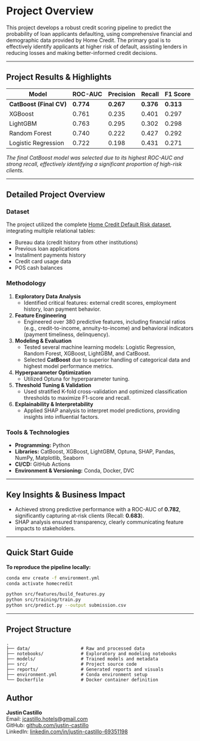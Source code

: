# Project Overview
This project develops a robust credit scoring pipeline to predict the probability of loan applicants defaulting, using comprehensive financial and demographic data provided by Home Credit. The primary goal is to effectively identify applicants at higher risk of default, assisting lenders in reducing losses and making better-informed credit decisions.

---

## Project Results & Highlights

| Model                  | ROC-AUC | Precision | Recall | F1 Score |
|------------------------|---------|-----------|--------|----------|
| **CatBoost (Final CV)** | **0.774** | **0.267** | **0.376** | **0.313** |
| XGBoost                | 0.761   | 0.235     | 0.401  | 0.297    |
| LightGBM               | 0.763   | 0.295     | 0.302  | 0.298    |
| Random Forest          | 0.740   | 0.222     | 0.427  | 0.292    |
| Logistic Regression    | 0.722   | 0.198     | 0.431  | 0.271    |

*The final CatBoost model was selected due to its highest ROC-AUC and strong recall, effectively identifying a significant proportion of high-risk clients.*

---

## Detailed Project Overview

### Dataset
The project utilized the complete [Home Credit Default Risk dataset](https://www.kaggle.com/c/home-credit-default-risk), integrating multiple relational tables:
- Bureau data (credit history from other institutions)
- Previous loan applications
- Installment payments history
- Credit card usage data
- POS cash balances

### Methodology
1. **Exploratory Data Analysis**
    - Identified critical features: external credit scores, employment history, loan payment behavior.
2. **Feature Engineering**
    - Engineered over 380 predictive features, including financial ratios (e.g., credit-to-income, annuity-to-income) and behavioral indicators (payment timeliness, delinquency).
3. **Modeling & Evaluation**
    - Tested several machine learning models: Logistic Regression, Random Forest, XGBoost, LightGBM, and CatBoost.
    - Selected **CatBoost** due to superior handling of categorical data and highest model performance metrics.
4. **Hyperparameter Optimization**
    - Utilized Optuna for hyperparameter tuning.
5. **Threshold Tuning & Validation**
    - Used stratified K-fold cross-validation and optimized classification thresholds to maximize F1-score and recall.
6. **Explainability & Interpretability**
    - Applied SHAP analysis to interpret model predictions, providing insights into influential factors.

### Tools & Technologies
- **Programming:** Python
- **Libraries:** CatBoost, XGBoost, LightGBM, Optuna, SHAP, Pandas, NumPy, Matplotlib, Seaborn
- **CI/CD:** GitHub Actions
- **Environment & Versioning:** Conda, Docker, DVC

---

## Key Insights & Business Impact
- Achieved strong predictive performance with a ROC-AUC of **0.782**, significantly capturing at-risk clients (Recall: **0.683**).
- SHAP analysis ensured transparency, clearly communicating feature impacts to stakeholders.

---

## Quick Start Guide

**To reproduce the pipeline locally:**

```bash
conda env create -f environment.yml
conda activate homecredit

python src/features/build_features.py
python src/training/train.py
python src/predict.py --output submission.csv
```

---

## Project Structure

    .
    ├── data/                   # Raw and processed data
    ├── notebooks/              # Exploratory and modeling notebooks
    ├── models/                 # Trained models and metadata
    ├── src/                    # Project source code
    ├── reports/                # Generated reports and visuals
    ├── environment.yml         # Conda environment setup
    └── Dockerfile              # Docker container definition

## Author

**Justin Castillo**  
Email: [jcastillo.hotels@gmail.com](mailto:jcastillo.hotels@gmail.com)  
GitHub: [github.com/justin-castillo](https://github.com/justin-castillo)  
LinkedIn: [linkedin.com/in/justin-castillo-69351198](https://www.linkedin.com/in/justin-castillo-69351198/)

